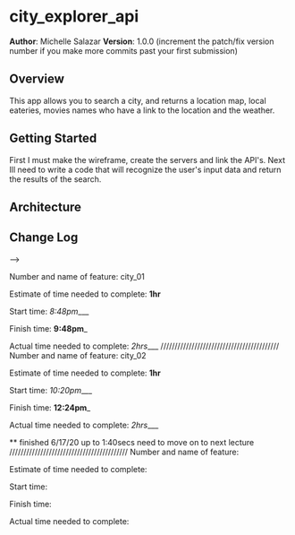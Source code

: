 # city_explorer_api

**Author**: Michelle Salazar
**Version**: 1.0.0 (increment the patch/fix version number if you make more commits past your first submission)

## Overview
This app allows you to search a city, and returns a location map, local eateries, movies names who have a link to the location and the weather.

## Getting Started
First I must make the wireframe, create the servers and link the API's. Next Ill need to write a code that will recognize the user's input data and return the results of the search. 

## Architecture
<!-- Provide a detailed description of the application design. What technologies (languages, libraries, etc) you're using, and any other relevant design information. -->

## Change Log
<!-- Use this area to document the iterative changes made to your application as each feature is successfully implemented. Use time stamps. Here's an examples:

01-01-2001 4:59pm - Application now has a fully-functional express server, with a GET route for the location resource.

## Credits and Collaborations
<!-- Give credit (and a link) to other people or resources that helped you build this application. -->
-->

Number and name of feature: city_01

Estimate of time needed to complete: __1hr__

Start time: _8:48pm____

Finish time: __9:48pm___

Actual time needed to complete: _2hrs____
//////////////////////////////////////////
Number and name of feature: city_02

Estimate of time needed to complete: __1hr__

Start time: _10:20pm____

Finish time: __12:24pm___

Actual time needed to complete: _2hrs____

** finished 6/17/20 up to 1:40secs need to move on to next lecture
//////////////////////////////////////////
Number and name of feature: 

Estimate of time needed to complete: 

Start time: 

Finish time: 

Actual time needed to complete: 
